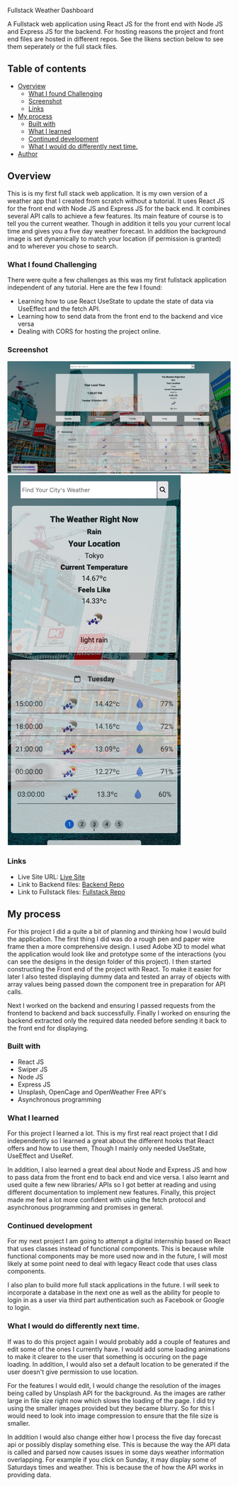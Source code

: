  Fullstack Weather Dashboard

A Fullstack web application using React JS for the front end with Node JS and Express JS for the backend. For hosting reasons the project and front end files are hosted in different repos. See the likens section below to see them seperately or the full stack files. 

## Table of contents

- [Overview](#overview)
  - [What I found Challenging](#What-I-found-Challenging)
  - [Screenshot](#screenshot)
  - [Links](#links)
- [My process](#my-process)
  - [Built with](#built-with)
  - [What I learned](#what-i-learned)
  - [Continued development](#continued-development)
  - [What I would do differently next time.](#What-I-would-do-differently-next-time.)
- [Author](#author)

## Overview

This is is my first full stack web application. It is my own version of a weather app that I created from scratch without a tutorial. It uses React JS for the front end with Node JS and Express JS for the back end. It combines several API calls to achieve a few features. Its main feature of course is to tell you the current weather. Though in addition it tells you your current local time and gives you a five day weather forecast. In addition the background image is set dynamically to match your location (if permission is granted) and to wherever you chose to search.

### What I found Challenging

There were quite a few challenges as this was my first fullstack application independent of any tutorial. Here are the few I found:
- Learning how to use React UseState to update the state of data via UseEffect and the fetch API.
- Learning how to send data from the front end to the backend and vice versa
- Dealing with CORS for hosting the project online.



### Screenshot

![](screenshots/Desktop-view.png)
![](screenshots/Mobile-view.png)

### Links

- Live Site URL: [Live Site](https://weather-dashboard.onrender.com/)
- Link to Backend files: [Backend Repo](https://github.com/zach7815/WeatherDashboard-backend)
- Link to Fullstack files: [Fullstack Repo](https://github.com/zach7815/WeatherDashboard-Frontend/tree/Fullstack)

## My process

For this project I did a quite a bit of planning and thinking how I would build the application. The first thing I did was do a rough pen and paper wire frame then a more comprehensive design. I used Adobe XD to model what the application would look like and prototype some of the interactions (you can see the designs in the design folder of this project). I then started constructing the Front end of the project with React. To make it easier for later I also tested displaying dummy data and tested an array of objects with array values being passed down the component tree in preparation for API calls.

Next I worked on the backend and ensuring I passed requests from the frontend to backend and back successfully. Finally I worked on ensuring the backend extracted only the required data needed before sending it back to the front end for displaying.


### Built with

- React JS
- Swiper JS
- Node JS
- Express JS
- Unsplash, OpenCage and OpenWeather Free API's
- Asynchronous programming

### What I learned

For this project I learned a lot. This is my first real react project that I did independently so I learned a great about the different hooks that React offers and how to use them, Though I mainly only needed UseState, UseEffect and UseRef.

In addition, I also learned a great deal about Node and Express JS and how to pass data from the front end to back end and vice versa. I also learnt and used quite a few new libraries/ APIs so I got better at reading and using different documentation to implement new features. Finally, this project made me feel a lot more confident with using the fetch protocol and asynchronous programming and promises in general.


### Continued development

For my next project I am going to attempt a digital internship based on React that uses classes instead of functional components. This is because while functional components may be more used now and in the future, I will most likely at some point need to deal with legacy React code that uses class components.

I also plan to build more full stack applications in the future. I will seek to incorporate a database in the next one as well as the ability for people to login in as a user via third part authentication such as Facebook or Google to login.

### What I would do differently next time.
If was to do this project again I would probably add a couple of features and edit some of the ones I currently have. I would add some loading animations to make it clearer to the user that something is occuring on the page loading. In addition, I would also set a default location to be generated if the user doesn't give permission to use location.

For the features I would edit, I would change the resolution of the images being called by Unsplash API for the background. As the images are rather large in file size right now which slows the loading of the page. I did try using the smaller images provided but they became blurry. So for this I would need to look into image compression to ensure that the file size is smaller.

In addition I would also change either how I process the five day forecast api or possibly display something else. This is because the way the API data is called and parsed now causes issues in some days weather information overlapping. For example if you click on Sunday, it may display some of Saturdays times and weather. This is because the of how the API works in providing data.




